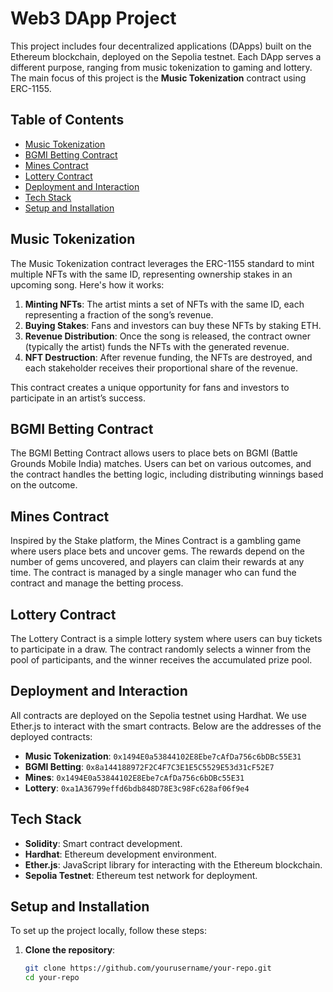 # Web3 DApp Project

This project includes four decentralized applications (DApps) built on the Ethereum blockchain, deployed on the Sepolia testnet. Each DApp serves a different purpose, ranging from music tokenization to gaming and lottery. The main focus of this project is the **Music Tokenization** contract using ERC-1155.

## Table of Contents
- [Music Tokenization](#music-tokenization)
- [BGMI Betting Contract](#bgmi-betting-contract)
- [Mines Contract](#mines-contract)
- [Lottery Contract](#lottery-contract)
- [Deployment and Interaction](#deployment-and-interaction)
- [Tech Stack](#tech-stack)
- [Setup and Installation](#setup-and-installation)

## Music Tokenization

The Music Tokenization contract leverages the ERC-1155 standard to mint multiple NFTs with the same ID, representing ownership stakes in an upcoming song. Here's how it works:

1. **Minting NFTs**: The artist mints a set of NFTs with the same ID, each representing a fraction of the song’s revenue.
2. **Buying Stakes**: Fans and investors can buy these NFTs by staking ETH.
3. **Revenue Distribution**: Once the song is released, the contract owner (typically the artist) funds the NFTs with the generated revenue.
4. **NFT Destruction**: After revenue funding, the NFTs are destroyed, and each stakeholder receives their proportional share of the revenue.

This contract creates a unique opportunity for fans and investors to participate in an artist’s success.

## BGMI Betting Contract

The BGMI Betting Contract allows users to place bets on BGMI (Battle Grounds Mobile India) matches. Users can bet on various outcomes, and the contract handles the betting logic, including distributing winnings based on the outcome.

## Mines Contract

Inspired by the Stake platform, the Mines Contract is a gambling game where users place bets and uncover gems. The rewards depend on the number of gems uncovered, and players can claim their rewards at any time. The contract is managed by a single manager who can fund the contract and manage the betting process.

## Lottery Contract

The Lottery Contract is a simple lottery system where users can buy tickets to participate in a draw. The contract randomly selects a winner from the pool of participants, and the winner receives the accumulated prize pool.

## Deployment and Interaction

All contracts are deployed on the Sepolia testnet using Hardhat. We use Ether.js to interact with the smart contracts. Below are the addresses of the deployed contracts:

- **Music Tokenization**: `0x1494E0a53844102E8Ebe7cAfDa756c6bDBc55E31`
- **BGMI Betting**: `0x8a144188972F2C4F7C3E1E5C5529E53d31cF52E7`
- **Mines**: `0x1494E0a53844102E8Ebe7cAfDa756c6bDBc55E31`
- **Lottery**: `0xa1A36799effd6bdb848D78E3c98Fc628af06f9e4`

## Tech Stack

- **Solidity**: Smart contract development.
- **Hardhat**: Ethereum development environment.
- **Ether.js**: JavaScript library for interacting with the Ethereum blockchain.
- **Sepolia Testnet**: Ethereum test network for deployment.

## Setup and Installation

To set up the project locally, follow these steps:

1. **Clone the repository**:
   ```bash
   git clone https://github.com/yourusername/your-repo.git
   cd your-repo
